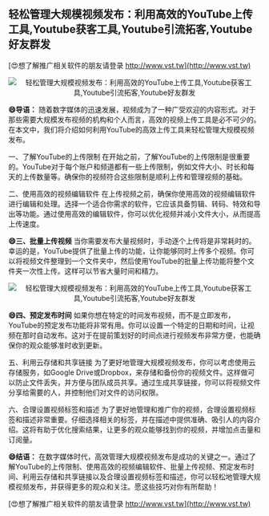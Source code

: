 ## **轻松管理大规模视频发布：利用高效的YouTube上传工具,Youtube获客工具,Youtube引流拓客,Youtube好友群发**

[😍想了解推广相关软件的朋友请登录 http://www.vst.tw](http://www.vst.tw)

 <center><img src="https://vst.tw/MP4/tuiguang/png/1.png" alt="轻松管理大规模视频发布：利用高效的YouTube上传工具,Youtube获客工具,Youtube引流拓客,Youtube好友群发"></center>

**😄导语：**
随着数字媒体的迅速发展，视频成为了一种广受欢迎的内容形式。对于那些需要大规模发布视频的机构和个人而言，高效的视频上传工具是必不可少的。在本文中，我们将介绍如何利用YouTube的高效上传工具来轻松管理大规模视频发布。

一、了解YouTube的上传限制
在开始之前，了解YouTube的上传限制是很重要的。YouTube对于每个账户和频道都有一些上传限制，例如文件大小、时长和每天的上传数量等。确保你的视频符合这些限制是顺利上传和管理视频的基础。

二、使用高效的视频编辑软件
在上传视频之前，确保你使用高效的视频编辑软件进行编辑和处理。选择一个适合你需求的软件，它应该具备剪辑、转码、特效和导出等功能。通过使用高效的编辑软件，你可以优化视频并减小文件大小，从而提高上传速度。

**😄三、批量上传视频**
当你需要发布大量视频时，手动逐个上传将是非常耗时的。幸运的是，YouTube提供了批量上传的功能，让你能够同时上传多个视频。你可以将视频文件整理到一个文件夹中，然后使用YouTube的批量上传功能将整个文件夹一次性上传。这样可以节省大量时间和精力。

 <center><img src="https://vst.tw/MP4/tuiguang/png/0.png" alt="轻松管理大规模视频发布：利用高效的YouTube上传工具,Youtube获客工具,Youtube引流拓客,Youtube好友群发"></center>

**😄四、预定发布时间**
如果你想在特定的时间发布视频，而不是立即发布，YouTube的预定发布功能将非常有用。你可以设置一个特定的日期和时间，让视频在那时自动发布。这对于在提前策划好的时间点进行视频发布非常方便，也能确保你的观众能够准时收到更新。

五、利用云存储和共享链接
为了更好地管理大规模视频发布，你可以考虑使用云存储服务，如Google Drive或Dropbox，来存储和备份你的视频文件。这样做可以防止文件丢失，并方便与团队成员共享。通过生成共享链接，你可以将视频文件分享给需要的人，并控制他们对文件的访问权限。

六、合理设置视频标签和描述
为了更好地管理和推广你的视频，合理设置视频标签和描述非常重要。仔细选择相关的标签，并在描述中提供准确、吸引人的内容介绍。这将有助于优化搜索结果，让更多的观众能够找到你的视频，并增加点击量和订阅量。

**😄结语：**
在数字媒体时代，高效管理大规模视频发布是成功的关键之一。通过了解YouTube的上传限制、使用高效的视频编辑软件、批量上传视频、预定发布时间、利用云存储和共享链接以及合理设置视频标签和描述，你可以轻松地管理大规模视频发布，并获得更多的观众和关注。愿这些技巧对你有所帮助！

[😍想了解推广相关软件的朋友请登录 http://www.vst.tw](http://www.vst.tw)



